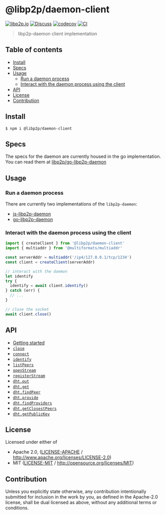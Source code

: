 # @libp2p/daemon-client <!-- omit in toc -->

[![libp2p.io](https://img.shields.io/badge/project-libp2p-yellow.svg?style=flat-square)](http://libp2p.io/)
[![Discuss](https://img.shields.io/discourse/https/discuss.libp2p.io/posts.svg?style=flat-square)](https://discuss.libp2p.io)
[![codecov](https://img.shields.io/codecov/c/github/libp2p/js-libp2p.svg?style=flat-square)](https://codecov.io/gh/libp2p/js-libp2p)
[![CI](https://img.shields.io/github/actions/workflow/status/libp2p/js-libp2p/main.yml?branch=master\&style=flat-square)](https://github.com/libp2p/js-libp2p/actions/workflows/main.yml?query=branch%3Amaster)

> libp2p-daemon client implementation

## Table of contents <!-- omit in toc -->

- [Install](#install)
- [Specs](#specs)
- [Usage](#usage)
  - [Run a daemon process](#run-a-daemon-process)
  - [Interact with the daemon process using the client](#interact-with-the-daemon-process-using-the-client)
- [API](#api)
- [License](#license)
- [Contribution](#contribution)

## Install

```console
$ npm i @libp2p/daemon-client
```

## Specs

The specs for the daemon are currently housed in the go implementation. You can read them at [libp2p/go-libp2p-daemon](https://github.com/libp2p/go-libp2p-daemon/blob/master/specs/README.md)

## Usage

### Run a daemon process

There are currently two implementations of the `libp2p-daemon`:

- [js-libp2p-daemon](https://github.com/libp2p/js-libp2p-daemon)
- [go-libp2p-daemon](https://github.com/libp2p/go-libp2p-daemon)

### Interact with the daemon process using the client

```js
import { createClient } from '@libp2p/daemon-client'
import { multiaddr } from '@multiformats/multiaddr'

const serverAddr = multiaddr('/ip4/127.0.0.1/tcp/1234')
const client = createClient(serverAddr)

// interact with the daemon
let identify
try {
  identify = await client.identify()
} catch (err) {
  // ...
}

// close the socket
await client.close()
```

## API

- [Getting started](API.md#getting-started)
- [`close`](API.md#close)
- [`connect`](API.md#connect)
- [`identify`](API.md#identify)
- [`listPeers`](API.md#listPeers)
- [`openStream`](API.md#openStream)
- [`registerStream`](API.md#registerStream)
- [`dht.put`](API.md#dht.put)
- [`dht.get`](API.md#dht.get)
- [`dht.findPeer`](API.md#dht.findPeer)
- [`dht.provide`](API.md#dht.provide)
- [`dht.findProviders`](API.md#dht.findProviders)
- [`dht.getClosestPeers`](API.md#dht.getClosestPeers)
- [`dht.getPublicKey`](API.md#dht.getPublicKey)

## License

Licensed under either of

- Apache 2.0, ([LICENSE-APACHE](LICENSE-APACHE) / <http://www.apache.org/licenses/LICENSE-2.0>)
- MIT ([LICENSE-MIT](LICENSE-MIT) / <http://opensource.org/licenses/MIT>)

## Contribution

Unless you explicitly state otherwise, any contribution intentionally submitted for inclusion in the work by you, as defined in the Apache-2.0 license, shall be dual licensed as above, without any additional terms or conditions.
